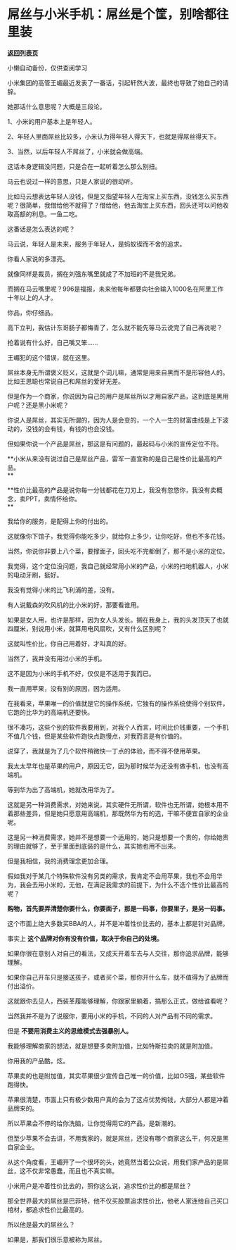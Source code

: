 # 屌丝与小米手机：屌丝是个筐，别啥都往里装

[**返回列表页**](/gzh/记忆承载3)

小懒自动备份，仅供查阅学习

小米集团的高管王嵋最近发表了一番话，引起轩然大波，最终也导致了她自己的请辞。  

  

她那话什么意思呢？大概是三段论。

  

1、小米的用户基本上是年轻人。

2、年轻人里面屌丝比较多，小米认为得年轻人得天下，也就是得屌丝得天下。

3、当然，以后年轻人不屌丝了，小米就会做高端。

  

这话本身逻辑没问题，只是合在一起听着怎么那么别扭。

  

马云也说过一样的意思，只是人家说的很动听。  

  

比如马云想表达年轻人没钱，但是又指望年轻人在淘宝上买东西，没钱怎么买东西呢？很简单，我借给他不就得了？借给他，他去淘宝上买东西，回头还可以问他收取高额的利息。一鱼二吃。

  

这番话是怎么表达的呢？

  

马云说，年轻人是未来，服务于年轻人，是蚂蚁锲而不舍的追求。

  

你看人家说的多漂亮。

  

就像同样是裁员，搁在刘强东嘴里就成了不加班的不是我兄弟。  

  

而搁在马云嘴里呢？996是福报，未来他每年都要向社会输入1000名在阿里工作十年以上的人才。

  

你品，你仔细品。

  

高下立判，我估计东哥肠子都悔青了，怎么就不能先等马云说完了自己再说呢？

  

抢着说有什么好，自己嘴又笨......  

  

王嵋犯的这个错误，就在这里。

  

屌丝本身无所谓褒义贬义，这就是个词儿嘛，通常是用来自黑而不是形容他人的。比如王思聪也常说自己和屌丝的爱好无差。

  

但是作为一个商家，你说因为自己的用户是屌丝所以才用自家产品，这到底是黑用户呢？还是黑小米呢？  

  

你说人是屌丝，其实无所谓的，因为人是会变的，一个人一生的财富曲线是上下波动的，没钱的会有钱，有钱的也会没钱。  

  

但如果你说一个产品是屌丝，那这是有问题的，最起码与小米的宣传定位不符。

  

 **小米从来没有说过自己是屌丝产品，雷军一直宣称的是自己是性价比最高的产品。  
**

  

 **性价比最高的产品是说你每一分钱都花在刀刃上，我没有忽悠你，我没有卖概念，卖PPT，卖情怀给你。  
**

  

我给你的服务，是配得上你的付出的。

  

这就像你下馆子，我觉得你能吃多少，就给你上多少，让你吃好，但也不多花钱。

  

当然，你说你非要上八个菜，要撑面子，回头吃不完都倒了，那不是小米的定位。  

  

我觉得，这个定位没问题，我自己就经常用小米的产品，小米的扫地机器人，小米的电动牙刷，挺好。  

  

我没有觉得小米的比飞利浦的差，没有。

  

有人说戴森的吹风机的比小米的好，那要看谁用。  

  

如果是女人用，也许是那样，因为女人头发长。搁在我身上，我的头发顶天了也就四厘米，别说用小米，就算用电风扇吹，又有什么区别呢？

  

这就叫性价比，你自己用着好，才叫真的好。

  

当然了，我并没有用过小米的手机。  

  

这不是因为小米的手机不好，仅仅是不适用于我而已。

  

我一直用苹果，没有别的原因，因为适用。

  

在我看来，苹果唯一的价值就是它的操作系统，它独有的操作系统使得个别软件，它跑的比华为的高端机还要快。  

  

很不凑巧，这些个别的软件我要用到，对我个人而言，时间比价钱重要，一个手机不值几个钱，但是某些软件跑快点跑慢点，对我而言是有价值的。  

  

说穿了，我就是为了几个软件稍微快一丁点的体验，而不得不使用苹果。

  

我太太早年也是苹果的用户，原因无它，因为那时候华为还没有做手机，也没有高端机。

  

等到华为出了高端机，她就改用华为了。

  

这就是另一种消费需求，对她来说，其实硬件无所谓，软件也无所谓，她根本用不着那些差异，但是她只愿意用高端机，那既然华为有的选，干嘛不便宜自家的企业呢。  

  

这是另一种消费需求，她并不是想要一个适用的，她只是想要一个贵的，你给她贵的理由就够了，至于里面到底装的是什么，其实她也用不出来。

  

但是我相信，我的消费理念更加合理。

  

假如我对于某几个特殊软件没有另类的需求，我肯定不会用苹果，我也不会用华为，我会去用小米的，无他，在满足我需求的前提下，为什么不选个性价比最高的呢？

  

 **购物，首先要弄清楚你要什么，你要面子，那是一码事，你要里子，是另一码事。**  

  

这个市面上绝大多数买BBA的人，并不是冲着性价比去的，基本上都是针对品牌。  

  

事实上 **这个品牌对你有没有价值，取决于你自己的处境。**

  

如果你很在意别人对自己的看法，又成天开着车去与人交往，那你追求品牌，能够理解。

  

如果你自己开车只是接送孩子，或者买个菜，那你开什么车，就不值得为了品牌而付出溢价。  

  

这就跟你去见人，西装革履能够理解，你跟家里躺着，搞那么正式，做给谁看呢？

  

当然我并不是为了说服你，要用小米的手机，不同的人对产品有不同的需求。  

  

但是 **不要用消费主义的思维模式去强暴别人。**

  

我能够理解商家的想法，就是想要多卖附加值，比如特斯拉卖的就是附加值。

  

你用我的产品酷，炫。  

  

苹果卖的也是附加值，其实苹果很少宣传自己唯一的价值，比如OS强，某些软件跑得快。

  

苹果很清楚，市面上只有极少数用户真的会为了这点优势掏钱，大部分人都是冲着品牌来的。

  

所以苹果会不停的给你洗脑，让你觉得用它的产品，是新潮的。

  

但至少苹果不会去讲，不用我家的，就是屌丝，还没有哪个商家这么干，何况是黑自家企业。  

  

从这个角度看，王嵋开了一个很坏的头，她竟然当着公众说，用我们家产品的是屌丝，这不仅非常愚蠢，而且也不真实嘛。

  

小米用户是冲着性价比去的，照你这么说，追求性价比的都是屌丝？  

  

那全世界最大的屌丝是巴菲特，他不仅买股票追求性价比，他老人家连给自己买口棺材，都追求性价比最高的。  

  

所以他是最大的屌丝么？  

  

如果是，那我们很乐意被称为屌丝。

